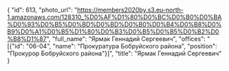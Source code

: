 {
    "id": 613,
    "photo_url": "https://members2020by.s3.eu-north-1.amazonaws.com/128310_%D0%AF%D1%80%D0%BC%D0%B0%D0%BA%D0%93%D0%B5%D0%BD%D0%BD%D0%B0%D0%B4%D0%B8%D0%B9%D0%A1%D0%B5%D1%80%D0%B3%D0%B5%D0%B5%D0%B2%D0%B8%D1%87",
    "full_name": "Ярмак Геннадий Сергеевич",
    "offices": "[{\"id\": \"06-04\", \"name\": \"Прокуратура Бобруйского района\", \"position\": \"Прокурор Бобруйского района\"}]",
    "title": "Ярмак Геннадий Сергеевич"
}